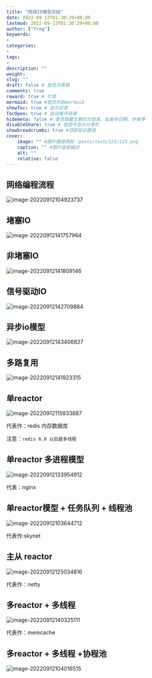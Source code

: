 ```yaml
---
title: "网络IO模型总结"
date: 2022-09-13T01:30:29+08:00
lastmod: 2022-09-13T01:30:29+08:00
author: ["frog"]
keywords:
-
categories:
-
tags:
-
description: ""
weight:
slug: ""
draft: false # 是否为草稿
comments: true
reward: true # 打赏
mermaid: true #是否开启mermaid
showToc: true # 显示目录
TocOpen: true # 自动展开目录
hidemeta: false # 是否隐藏文章的元信息，如发布日期、作者等
disableShare: true # 底部不显示分享栏
showbreadcrumbs: true #顶部显示路径
cover:
    image: "" #图片路径例如：posts/tech/123/123.png
    caption: "" #图片底部描述
    alt: ""
    relative: false
---
```


## 网络编程流程

![image-20220912104923737](image/网络IO模型总结.assets/image-20220912104923737.png)

## 堵塞IO

![image-20220912141757964](image/网络IO模型总结.assets/image-20220912141757964.png)

## 非堵塞IO

![image-20220912141809146](image/网络IO模型总结.assets/image-20220912141809146.png)

## 信号驱动IO

![image-20220912142709884](image/网络IO模型总结.assets/image-20220912142709884.png)

## 异步io模型

![image-20220912143406827](image/网络IO模型总结.assets/image-20220912143406827.png)

## 多路复用

![image-20220912141923315](image/网络IO模型总结.assets/image-20220912141923315.png)

## 单reactor

![image-20220912115933887](image/网络IO模型总结.assets/image-20220912115933887.png)

代表作：redis 内存数据库

注意：`redis 6.0 以后是多线程`

## 单reactor 多进程模型

![image-20220912133954912](image/网络IO模型总结.assets/image-20220912133954912.png)

代表：nginx

## 单reactor模型 + 任务队列 + 线程池

![image-20220912103644712](image/网络IO模型总结.assets/image-20220912103644712.png)

代表作:skynet

## 主从 reactor

![image-20220912125034816](image/网络IO模型总结.assets/image-20220912125034816.png)

代表作：netty

## 多reactor + 多线程

![image-20220912140325111](image/网络IO模型总结.assets/image-20220912140325111.png)

代表作：memcache

## 多reactor + 多线程 +协程池

![image-20220912104016515](image/网络IO模型总结.assets/image-20220912104016515.png)



